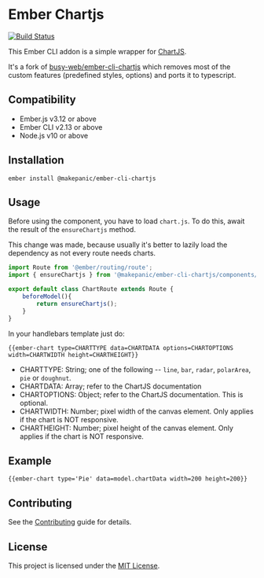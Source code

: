 Ember Chartjs
==============================================================================

[![Build Status](https://travis-ci.org/makepanic/ember-cli-chartjs.svg?branch=master)](https://travis-ci.org/makepanic/ember-cli-chartjs)

This Ember CLI addon is a simple wrapper for [ChartJS](http://www.chartjs.org/).

It's a fork of [busy-web/ember-cli-chartjs](https://github.com/busy-web/ember-cli-chartjs) which removes most of the custom features (predefined styles, options) and ports it to typescript.

Compatibility
------------------------------------------------------------------------------

* Ember.js v3.12 or above
* Ember CLI v2.13 or above
* Node.js v10 or above


Installation
------------------------------------------------------------------------------

```
ember install @makepanic/ember-cli-chartjs
```

Usage
------------------------------------------------------------------------------

Before using the component, you have to load `chart.js`. 
To do this, await the result of the `ensureChartjs` method. 

This change was made, because usually it's better to lazily load the dependency as not every route needs charts.

```js
import Route from '@ember/routing/route';
import { ensureChartjs } from '@makepanic/ember-cli-chartjs/components/ember-chart';

export default class ChartRoute extends Route {
    beforeModel(){
        return ensureChartjs();
    }
}
```


In your handlebars template just do:

```
{{ember-chart type=CHARTTYPE data=CHARTDATA options=CHARTOPTIONS width=CHARTWIDTH height=CHARTHEIGHT}}
```

* CHARTTYPE: String; one of the following -- `line`, `bar`, `radar`, `polarArea`, `pie` or `doughnut`.
* CHARTDATA: Array; refer to the ChartJS documentation
* CHARTOPTIONS: Object; refer to the ChartJS documentation. This is optional.
* CHARTWIDTH: Number; pixel width of the canvas element. Only applies if the chart is NOT responsive.
* CHARTHEIGHT: Number; pixel height of the canvas element. Only applies if the chart is NOT responsive.

Example
------------------------------------------------------------------------------

```
{{ember-chart type='Pie' data=model.chartData width=200 height=200}}
```

Contributing
------------------------------------------------------------------------------

See the [Contributing](CONTRIBUTING.md) guide for details.


License
------------------------------------------------------------------------------

This project is licensed under the [MIT License](LICENSE.md).
